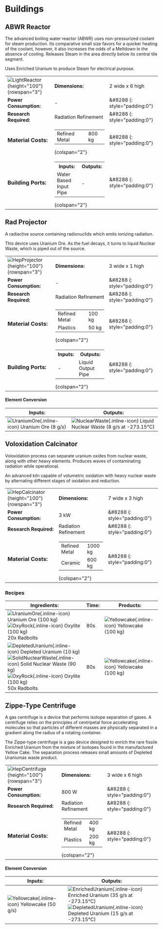 # Buildings
## ABWR Reactor
The advanced boiling water reactor (ABWR) uses non-pressurized coolant for steam production. Its comparative small size favors for a quicker heating of the coolant, however, it also increases the odds of a Meltdown in the absence of cooling. Releases Steam in the area directly below its central tile segment.

Uses Enriched Uranium to produce Steam for electrical purpose.

| | | |
|-|-|-|
| ![LightReactor](/assets/images/buildings/LightReactor.png){height="100"} {rowspan="3"}|**Dimensions:** | 2 wide x 6 high|
|**Power Consumption:**|  -  |&#8288 {: style="padding:0"}|
|**Research Required:**| Radiation Refinement|&#8288 {: style="padding:0"}| 
|**<font size="+1">Material Costs:</font>**|<table><tr><td>Refined Metal</td><td>800 kg</td></tr></table> {colspan="2"} |&#8288 {: style="padding:0"}|
| **<font size="+1">Building Ports:</font>** |<table><tr><th>Inputs:</th><th>Outputs:</th></tr><tr><td>Water Based Input Pipe</td><td>-</td></tr></table> {colspan="2"}|&#8288 {: style="padding:0"}|


## Rad Projector
A radiactive source containing radionuclids which emits ionizing radiation.

This device uses Uranium Ore. As the fuel decays, it turns to liquid Nuclear Waste, which is piped out of the source.

| | | |
|-|-|-|
| ![HepProjector](/assets/images/buildings/HepProjector.png){height="100"} {rowspan="3"}|**Dimensions:** | 3 wide x 1 high|
|**Power Consumption:**|  -  |&#8288 {: style="padding:0"}|
|**Research Required:**| Radiation Refinement|&#8288 {: style="padding:0"}| 
|**<font size="+1">Material Costs:</font>**|<table><tr><td>Refined Metal</td><td>100 kg</td></tr><tr><td>Plastics</td><td>50 kg</td></tr></table> {colspan="2"} |&#8288 {: style="padding:0"}|
| **<font size="+1">Building Ports:</font>** |<table><tr><th>Inputs:</th><th>Outputs:</th></tr><tr><td>-</td><td>Liquid Output Pipe</td></tr></table> {colspan="2"}|&#8288 {: style="padding:0"}|

#### Element Conversion
|Inputs:|Outputs:|
|-|-|
| ![UraniumOre](/assets/images/elements/UraniumOre.png){.inline-icon} Uranium Ore (8 g/s)<br>| ![NuclearWaste](/assets/images/elements/NuclearWaste.png){.inline-icon} Liquid Nuclear Waste (8 g/s at -273.15°C)<br>|



## Voloxidation Calcinator
Voloxidation process can separate uranium oxides from nuclear waste, along with other heavy elements. Produces waves of contaminating radiation while operational.

An advanced kiln capable of volumetric oxidation with heavy nuclear waste by alternating different stages of oxidation and reduction.

| | | |
|-|-|-|
| ![HepCalcinator](/assets/images/buildings/HepCalcinator.png){height="100"} {rowspan="3"}|**Dimensions:** | 7 wide x 3 high|
|**Power Consumption:**| 3 kW |&#8288 {: style="padding:0"}|
|**Research Required:**| Radiation Refinement|&#8288 {: style="padding:0"}| 
|**<font size="+1">Material Costs:</font>**|<table><tr><td>Refined Metal</td><td>1000 kg</td></tr><tr><td>Ceramic</td><td>600 kg</td></tr></table> {colspan="2"} |&#8288 {: style="padding:0"}|

### Recipes
|Ingredients:| Time: | Products:|
|-|-|-|
| ![UraniumOre](/assets/images/elements/UraniumOre.png){.inline-icon} Uranium Ore (100 kg)<br> ![OxyRock](/assets/images/elements/OxyRock.png){.inline-icon} Oxylite (100 kg)<br>20x  Radbolts<br>|80s| ![Yellowcake](/assets/images/elements/Yellowcake.png){.inline-icon} Yellowcake (100 kg)<br>|
| ![DepletedUranium](/assets/images/elements/DepletedUranium.png){.inline-icon} Depleted Uranium (10 kg)<br> ![SolidNuclearWaste](/assets/images/elements/SolidNuclearWaste.png){.inline-icon} Solid Nuclear Waste (90 kg)<br> ![OxyRock](/assets/images/elements/OxyRock.png){.inline-icon} Oxylite (100 kg)<br>50x  Radbolts<br>|80s| ![Yellowcake](/assets/images/elements/Yellowcake.png){.inline-icon} Yellowcake (100 kg)<br>|



## Zippe-Type Centrifuge
A gas centrifuge is a device that performs isotope separation of gases. A centrifuge relies on the principles of centripetal force accelerating molecules so that particles of different masses are physically separated in a gradient along the radius of a rotating container.

The Zippe-type centrifuge is a gas device designed to enrich the rare fissile Enriched Uranium from the mixture of isotopes found in the manufactured Yellow Cake. The separation process releases small amounts of Depleted Uraniumas waste product.

| | | |
|-|-|-|
| ![HepCentrifuge](/assets/images/buildings/HepCentrifuge.png){height="100"} {rowspan="3"}|**Dimensions:** | 3 wide x 6 high|
|**Power Consumption:**| 800 W |&#8288 {: style="padding:0"}|
|**Research Required:**| Radiation Refinement|&#8288 {: style="padding:0"}| 
|**<font size="+1">Material Costs:</font>**|<table><tr><td>Refined Metal</td><td>400 kg</td></tr><tr><td>Plastics</td><td>200 kg</td></tr></table> {colspan="2"} |&#8288 {: style="padding:0"}|

#### Element Conversion
|Inputs:|Outputs:|
|-|-|
| ![Yellowcake](/assets/images/elements/Yellowcake.png){.inline-icon} Yellowcake (50 g/s)<br>| ![EnrichedUranium](/assets/images/elements/EnrichedUranium.png){.inline-icon} Enriched Uranium (35 g/s at -273.15°C)<br> ![DepletedUranium](/assets/images/elements/DepletedUranium.png){.inline-icon} Depleted Uranium (15 g/s at -273.15°C)<br>|



